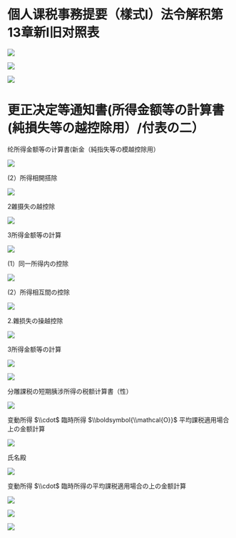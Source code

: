 # 個人课税事務提要（樣式I）法令解积第13章新I旧对照表

![](https://www.nta.go.jp/tmp/da57a36e-835a-46b7-bfc8-4348b5985605/images/ba54d7f6c3f4eafb323f721bc6e05974bbb8a7b959fcac2976d6921e421bcfb8.jpg)

![](https://www.nta.go.jp/tmp/da57a36e-835a-46b7-bfc8-4348b5985605/images/da78057992f7517f619f2eab4f0a714d70d671a23fdfa8cd55dea2924f01c4d7.jpg)

![](https://www.nta.go.jp/tmp/da57a36e-835a-46b7-bfc8-4348b5985605/images/974a18090c5ca54bd3ce717f1de83484ae4e900c28bdbeadfb6ecda39ae773db.jpg)

# 更正决定等通知書(所得金额等の計算書(純損失等の越控除用）/付表の二）

纶所得金额等の计算書(新金（純指失等の模越控除用）

![](https://www.nta.go.jp/tmp/da57a36e-835a-46b7-bfc8-4348b5985605/images/2eee2c1be17c10579b14b66ac3530aeac1fba00519e595671160ea9fcdf57e93.jpg)

(2）所得相開搭除

![](https://www.nta.go.jp/tmp/da57a36e-835a-46b7-bfc8-4348b5985605/images/fc0e2aec2220f1e116ece0f1e065bf6a2e8096098d02ecfb1c211dcdd21847e8.jpg)

2雜摄失の越控除

![](https://www.nta.go.jp/tmp/da57a36e-835a-46b7-bfc8-4348b5985605/images/3a6b85eb53d0e93a1546561bfe348a5c003e0a4cc12f3dedb4dbf890ea4bdb0d.jpg)

3所得金额等の計算

![](https://www.nta.go.jp/tmp/da57a36e-835a-46b7-bfc8-4348b5985605/images/520ac503a61cd008fb33bf23bf9410c1d6cceff591239fdabb302b01c18969b3.jpg)

(1）同一所得内の控除

![](https://www.nta.go.jp/tmp/da57a36e-835a-46b7-bfc8-4348b5985605/images/25c07faf78196348a201489481d25dd22ecd74b8f7738e9b63a820c44f87289f.jpg)

(2）所得相互間の控除

![](https://www.nta.go.jp/tmp/da57a36e-835a-46b7-bfc8-4348b5985605/images/a8370af570a12bc42087ab5d47b7d1888d4c763f5065f80f05425443a82cbd9e.jpg)

2.雜损失の操越控除

![](https://www.nta.go.jp/tmp/da57a36e-835a-46b7-bfc8-4348b5985605/images/01814406276151de3b994f059b3a738b294d2b165a2014381089e77372d16250.jpg)

3所得金额等の計算

![](https://www.nta.go.jp/tmp/da57a36e-835a-46b7-bfc8-4348b5985605/images/a4e875bba99cabe047bb4ef0c4a99f369135b0b5cd042c201b07fc0c8fcab6a9.jpg)

![](https://www.nta.go.jp/tmp/da57a36e-835a-46b7-bfc8-4348b5985605/images/8ff0cf117f94772b3a482b3952979b8250e9ca92763534182fa0a7684da4824a.jpg)

分雕課税の短期胰涉所得の税额计算書（性）

![](https://www.nta.go.jp/tmp/da57a36e-835a-46b7-bfc8-4348b5985605/images/0fa2cef9bf138a9a01b39d34b144dc50444d8c2f16822c9bbf080b4b56f20a1e.jpg)

变動所得 $\\cdot$ 臨時所得 $\\boldsymbol{\\mathcal{O}}$ 平均課税適用場合上の金额計算

![](https://www.nta.go.jp/tmp/da57a36e-835a-46b7-bfc8-4348b5985605/images/93e565df0286fa70cea3a9a5a4d95b48d36bcffde051721e18ee36791633c4e4.jpg)

氏名殿

![](https://www.nta.go.jp/tmp/da57a36e-835a-46b7-bfc8-4348b5985605/images/2199b4e1734a9a795b5be243081b7502979412cb84a9532a83479703e05c5165.jpg)

变動所得 $\\cdot$ 臨時所得の平均課税適用場合の上の金额計算

![](https://www.nta.go.jp/tmp/da57a36e-835a-46b7-bfc8-4348b5985605/images/324d6e30525fcad8ff9c3fa3ac6ab3ea28c6d07f0235109257cc1f5931109946.jpg)

![](https://www.nta.go.jp/tmp/da57a36e-835a-46b7-bfc8-4348b5985605/images/a8455548b540f85a16504f1c1ca21d663c8e47ba4cbb3d986251a9b5d8021fcd.jpg)

![](https://www.nta.go.jp/tmp/da57a36e-835a-46b7-bfc8-4348b5985605/images/8bf303dc267c4017ef7a299d77a34c69182d45d9c61dd6e37d5484e11987fd5b.jpg)